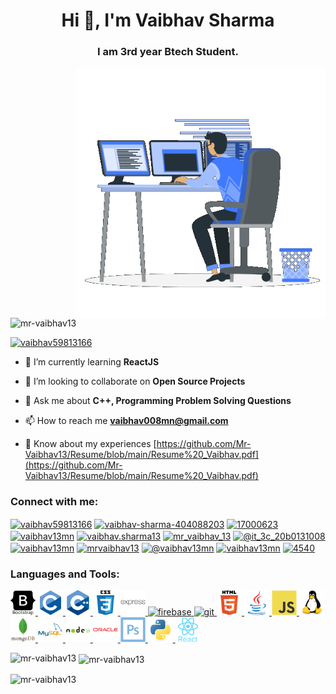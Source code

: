 <h1 align="center">Hi 👋, I'm Vaibhav Sharma</h1>
<h3 align="center">I am 3rd year Btech Student.</h3>

<img align="right" src="https://raw.githubusercontent.com/0xAbdulKhalid/0xAbdulKhalid/main/assets/mdImages/Right_Side.gif" alt="Error GIF" width="400" />
<p align="left"> <img src="https://komarev.com/ghpvc/?username=mr-vaibhav13&label=Profile%20views&color=0e75b6&style=flat" alt="mr-vaibhav13" /> </p>

<p align="left"> <a href="https://twitter.com/vaibhav59813166" target="blank"><img src="https://img.shields.io/twitter/follow/vaibhav59813166?logo=twitter&style=for-the-badge" alt="vaibhav59813166" /></a> </p>

- 🌱 I’m currently learning **ReactJS**

- 👯 I’m looking to collaborate on **Open Source Projects**

- 💬 Ask me about **C++, Programming Problem Solving Questions**

- 📫 How to reach me **vaibhav008mn@gmail.com**

- 📄 Know about my experiences [https://github.com/Mr-Vaibhav13/Resume/blob/main/Resume%20_Vaibhav.pdf](https://github.com/Mr-Vaibhav13/Resume/blob/main/Resume%20_Vaibhav.pdf)

<h3 align="left">Connect with me:</h3>
<p align="left">
<a href="https://twitter.com/vaibhav59813166" target="blank"><img align="center" src="https://raw.githubusercontent.com/rahuldkjain/github-profile-readme-generator/master/src/images/icons/Social/twitter.svg" alt="vaibhav59813166" height="30" width="40" /></a>
<a href="https://linkedin.com/in/vaibhav-sharma-404088203" target="blank"><img align="center" src="https://raw.githubusercontent.com/rahuldkjain/github-profile-readme-generator/master/src/images/icons/Social/linked-in-alt.svg" alt="vaibhav-sharma-404088203" height="30" width="40" /></a>
<a href="https://stackoverflow.com/users/17000623" target="blank"><img align="center" src="https://raw.githubusercontent.com/rahuldkjain/github-profile-readme-generator/master/src/images/icons/Social/stack-overflow.svg" alt="17000623" height="30" width="40" /></a>
<a href="https://codesandbox.com/vaibhav13mn" target="blank"><img align="center" src="https://raw.githubusercontent.com/rahuldkjain/github-profile-readme-generator/master/src/images/icons/Social/codesandbox.svg" alt="vaibhav13mn" height="30" width="40" /></a>
<a href="https://instagram.com/vaibhav.sharma13" target="blank"><img align="center" src="https://raw.githubusercontent.com/rahuldkjain/github-profile-readme-generator/master/src/images/icons/Social/instagram.svg" alt="vaibhav.sharma13" height="30" width="40" /></a>
<a href="https://www.codechef.com/users/mr_vaibhav_13" target="blank"><img align="center" src="https://cdn.jsdelivr.net/npm/simple-icons@3.1.0/icons/codechef.svg" alt="mr_vaibhav_13" height="30" width="40" /></a>
<a href="https://www.hackerrank.com/@it_3c_20b0131008" target="blank"><img align="center" src="https://raw.githubusercontent.com/rahuldkjain/github-profile-readme-generator/master/src/images/icons/Social/hackerrank.svg" alt="@it_3c_20b0131008" height="30" width="40" /></a>
<a href="https://codeforces.com/profile/vaibhav13mn" target="blank"><img align="center" src="https://raw.githubusercontent.com/rahuldkjain/github-profile-readme-generator/master/src/images/icons/Social/codeforces.svg" alt="vaibhav13mn" height="30" width="40" /></a>
<a href="https://www.leetcode.com/mrvaibhav13" target="blank"><img align="center" src="https://raw.githubusercontent.com/rahuldkjain/github-profile-readme-generator/master/src/images/icons/Social/leet-code.svg" alt="mrvaibhav13" height="30" width="40" /></a>
<a href="https://www.hackerearth.com/@vaibhav13mn" target="blank"><img align="center" src="https://raw.githubusercontent.com/rahuldkjain/github-profile-readme-generator/master/src/images/icons/Social/hackerearth.svg" alt="@vaibhav13mn" height="30" width="40" /></a>
<a href="https://auth.geeksforgeeks.org/user/vaibhav13mn" target="blank"><img align="center" src="https://raw.githubusercontent.com/rahuldkjain/github-profile-readme-generator/master/src/images/icons/Social/geeks-for-geeks.svg" alt="vaibhav13mn" height="30" width="40" /></a>
<a href="https://discord.gg/4540" target="blank"><img align="center" src="https://raw.githubusercontent.com/rahuldkjain/github-profile-readme-generator/master/src/images/icons/Social/discord.svg" alt="4540" height="30" width="40" /></a>
</p>

<h3 align="left">Languages and Tools:</h3>
<p align="left"> <a href="https://getbootstrap.com" target="_blank" rel="noreferrer">
<img src="https://raw.githubusercontent.com/devicons/devicon/master/icons/bootstrap/bootstrap-plain-wordmark.svg" alt="bootstrap" width="40" height="40"/> </a> <a href="https://www.cprogramming.com/" target="_blank" rel="noreferrer"> <img src="https://raw.githubusercontent.com/devicons/devicon/master/icons/c/c-original.svg" alt="c" width="40" height="40"/> </a> <a href="https://www.w3schools.com/cpp/" target="_blank" rel="noreferrer"> <img src="https://raw.githubusercontent.com/devicons/devicon/master/icons/cplusplus/cplusplus-original.svg" alt="cplusplus" width="40" height="40"/> </a> <a href="https://www.w3schools.com/css/" target="_blank" rel="noreferrer"> <img src="https://raw.githubusercontent.com/devicons/devicon/master/icons/css3/css3-original-wordmark.svg" alt="css3" width="40" height="40"/> </a> <a href="https://expressjs.com" target="_blank" rel="noreferrer"> <img src="https://raw.githubusercontent.com/devicons/devicon/master/icons/express/express-original-wordmark.svg" alt="express" width="40" height="40"/> </a> <a href="https://firebase.google.com/" target="_blank" rel="noreferrer"> <img src="https://www.vectorlogo.zone/logos/firebase/firebase-icon.svg" alt="firebase" width="40" height="40"/> </a> <a href="https://git-scm.com/" target="_blank" rel="noreferrer"> <img src="https://www.vectorlogo.zone/logos/git-scm/git-scm-icon.svg" alt="git" width="40" height="40"/> </a> <a href="https://www.w3.org/html/" target="_blank" rel="noreferrer"> <img src="https://raw.githubusercontent.com/devicons/devicon/master/icons/html5/html5-original-wordmark.svg" alt="html5" width="40" height="40"/> </a> <a href="https://www.java.com" target="_blank" rel="noreferrer"> <img src="https://raw.githubusercontent.com/devicons/devicon/master/icons/java/java-original.svg" alt="java" width="40" height="40"/> </a> <a href="https://developer.mozilla.org/en-US/docs/Web/JavaScript" target="_blank" rel="noreferrer"> <img src="https://raw.githubusercontent.com/devicons/devicon/master/icons/javascript/javascript-original.svg" alt="javascript" width="40" height="40"/> </a> <a href="https://www.linux.org/" target="_blank" rel="noreferrer"> <img src="https://raw.githubusercontent.com/devicons/devicon/master/icons/linux/linux-original.svg" alt="linux" width="40" height="40"/> </a> <a href="https://www.mongodb.com/" target="_blank" rel="noreferrer"> <img src="https://raw.githubusercontent.com/devicons/devicon/master/icons/mongodb/mongodb-original-wordmark.svg" alt="mongodb" width="40" height="40"/> </a> <a href="https://www.mysql.com/" target="_blank" rel="noreferrer"> <img src="https://raw.githubusercontent.com/devicons/devicon/master/icons/mysql/mysql-original-wordmark.svg" alt="mysql" width="40" height="40"/> </a> <a href="https://nodejs.org" target="_blank" rel="noreferrer"> <img src="https://raw.githubusercontent.com/devicons/devicon/master/icons/nodejs/nodejs-original-wordmark.svg" alt="nodejs" width="40" height="40"/> </a> <a href="https://www.oracle.com/" target="_blank" rel="noreferrer"> <img src="https://raw.githubusercontent.com/devicons/devicon/master/icons/oracle/oracle-original.svg" alt="oracle" width="40" height="40"/> </a> <a href="https://www.photoshop.com/en" target="_blank" rel="noreferrer"> <img src="https://raw.githubusercontent.com/devicons/devicon/master/icons/photoshop/photoshop-line.svg" alt="photoshop" width="40" height="40"/> </a> <a href="https://www.python.org" target="_blank" rel="noreferrer"> <img src="https://raw.githubusercontent.com/devicons/devicon/master/icons/python/python-original.svg" alt="python" width="40" height="40"/> </a> <a href="https://reactjs.org/" target="_blank" rel="noreferrer"> <img src="https://raw.githubusercontent.com/devicons/devicon/master/icons/react/react-original-wordmark.svg" alt="react" width="40" height="40"/> </a> </p>

<p><img align="left" src="https://github-readme-stats.vercel.app/api/top-langs?username=mr-vaibhav13&show_icons=true&locale=en&layout=compact" alt="mr-vaibhav13" /></p>

<p>&nbsp;<img align="center" src="https://github-readme-stats.vercel.app/api?username=mr-vaibhav13&show_icons=true&locale=en" alt="mr-vaibhav13" /></p>

<p><img align="center" src="https://github-readme-streak-stats.herokuapp.com/?user=mr-vaibhav13&" alt="mr-vaibhav13" /></p>
